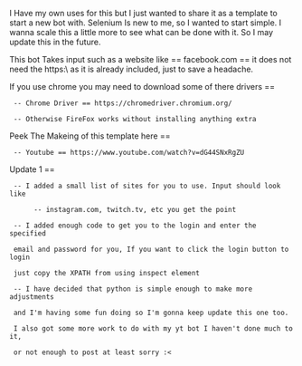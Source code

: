 I Have my own uses for this but I just wanted to share it as a template to start a new bot with. Selenium Is new to me, so I wanted to start simple. I wanna scale this a little more to see what can be done with it. So I may update this in the future.

This bot Takes input such as a website like == facebook.com == it does not need the https:\\ as it is already included, just to save a headache.

If you use chrome you may need to download some of there drivers == 

     -- Chrome Driver == https://chromedriver.chromium.org/
     
     -- Otherwise FireFox works without installing anything extra

Peek The Makeing of this template here == 

     -- Youtube == https://www.youtube.com/watch?v=dG44SNxRgZU

Update 1 == 

     -- I added a small list of sites for you to use. Input should look like 
          
          -- instagram.com, twitch.tv, etc you get the point
     
     -- I added enough code to get you to the login and enter the specified 
     
     email and password for you, If you want to click the login button to login 
     
     just copy the XPATH from using inspect element
     
     -- I have decided that python is simple enough to make more adjustments 
     
     and I'm having some fun doing so I'm gonna keep update this one too. 
    
     I also got some more work to do with my yt bot I haven't done much to it, 
     
     or not enough to post at least sorry :<
